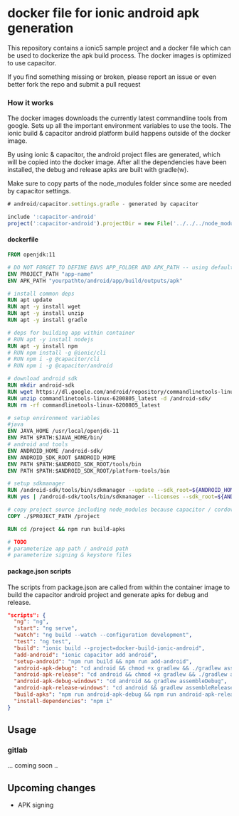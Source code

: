 
# docker file for ionic android apk generation

This repository contains a ionic5 sample project and a docker file which can be used to dockerize the apk build process.
The docker images is optimized to use capacitor.


If you find something missing or broken, please report an issue or even better fork the repo and submit a pull request


### How it works
The docker images downloads the currently latest commandline tools from google.
Sets up all the important environment variables to use the tools.
The ionic build & capacitor android platform build happens outside of the docker image.

By using ionic & capacitor, the android project files are generated, which will be copied into the docker image.
After all the dependencies have been installed, the debug and release apks are built with gradle(w).

Make sure to copy parts of the node_modules folder since some are needed by capacitor settings.
```javascript
# android/capacitor.settings.gradle - generated by capacitor

include ':capacitor-android'
project(':capacitor-android').projectDir = new File('../../../node_modules/@capacitor/android/capacitor')


```

#### dockerfile

```dockerfile
FROM openjdk:11

# DO NOT FORGET TO DEFINE ENVS APP_FOLDER AND APK_PATH -- using default values
ENV PROJECT_PATH "app-name"
ENV APK_PATH "yourpathto/android/app/build/outputs/apk"

# install common deps
RUN apt update
RUN apt -y install wget
RUN apt -y install unzip
RUN apt -y install gradle

# deps for building app within container
# RUN apt -y install nodejs
RUN apt -y install npm
# RUN npm install -g @ionic/cli
# RUN npm i -g @capacitor/cli
# RUN npm i -g @capacitor/android

# download android sdk
RUN mkdir android-sdk
RUN wget https://dl.google.com/android/repository/commandlinetools-linux-6200805_latest.zip
RUN unzip commandlinetools-linux-6200805_latest -d /android-sdk/
RUN rm -rf commandlinetools-linux-6200805_latest

# setup environment variables
#java
ENV JAVA_HOME /usr/local/openjdk-11
ENV PATH $PATH:$JAVA_HOME/bin/
# android and tools
ENV ANDROID_HOME /android-sdk/
ENV ANDROID_SDK_ROOT $ANDROID_HOME
ENV PATH $PATH:$ANDROID_SDK_ROOT/tools/bin
ENV PATH $PATH:$ANDROID_SDK_ROOT/platform-tools/bin

# setup sdkmanager
RUN /android-sdk/tools/bin/sdkmanager --update --sdk_root=${ANDROID_HOME}
RUN yes | /android-sdk/tools/bin/sdkmanager --licenses --sdk_root=${ANDROID_HOME}

# copy project source including node_modules because capacitor / cordova depend on it for building
COPY ./$PROJECT_PATH /project

RUN cd /project && npm run build-apks

# TODO
# parameterize app path / android path
# parameterize signing & keystore files


```

#### package.json scripts
The scripts from package.json are called from within the container image to build the capacitor android project and generate apks for debug and release.

```json
"scripts": {
  "ng": "ng",
  "start": "ng serve",
  "watch": "ng build --watch --configuration development",
  "test": "ng test",
  "build": "ionic build --project=docker-build-ionic-android",
  "add-android": "ionic capacitor add android",
  "setup-android": "npm run build && npm run add-android",
  "android-apk-debug": "cd android && chmod +x gradlew && ./gradlew assembleDebug",
  "android-apk-release": "cd android && chmod +x gradlew && ./gradlew assembleRelease",
  "android-apk-debug-windows": "cd android && gradlew assembleDebug",
  "android-apk-release-windows": "cd android && gradlew assembleRelease",
  "build-apks": "npm run android-apk-debug && npm run android-apk-release",
  "install-dependencies": "npm i"
}
```

## Usage

### gitlab
... coming soon ..


## Upcoming changes
- APK signing
